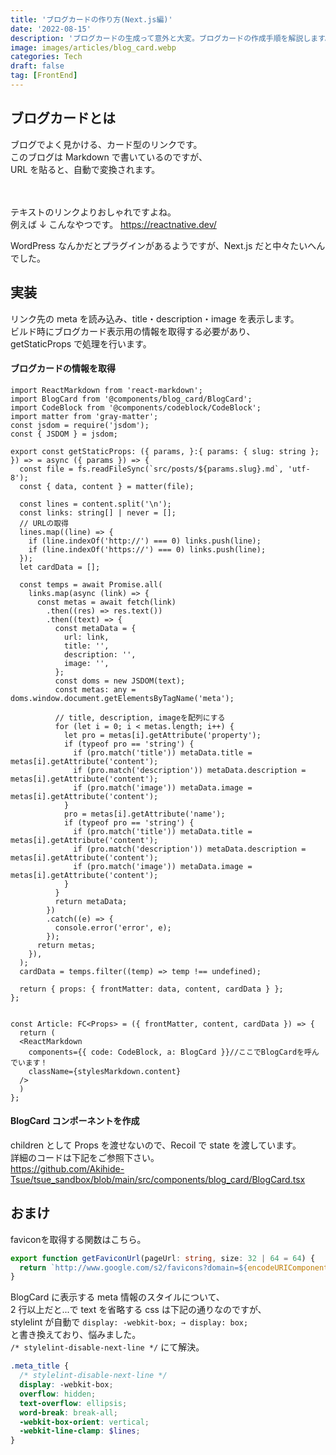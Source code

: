 ```yaml
---
title: 'ブログカードの作り方(Next.js編)'
date: '2022-08-15'
description: 'ブログカードの生成って意外と大変。ブログカードの作成手順を解説します。'
image: images/articles/blog_card.webp
categories: Tech
draft: false
tag: [FrontEnd]
---
```


## ブログカードとは

ブログでよく見かける、カード型のリンクです。  
このブログは Markdown で書いているのですが、  
URL を貼ると、自動で変換されます。

　

テキストのリンクよりおしゃれですよね。  
例えば ↓ こんなやつです。
https://reactnative.dev/

WordPress なんかだとプラグインがあるようですが、Next.js だと中々たいへんでした。

## 実装

リンク先の meta を読み込み、title・description・image を表示します。  
ビルド時にブログカード表示用の情報を取得する必要があり、  
getStaticProps で処理を行います。

#### ブログカードの情報を取得

```js:[slug].tsx
import ReactMarkdown from 'react-markdown';
import BlogCard from '@components/blog_card/BlogCard';
import CodeBlock from '@components/codeblock/CodeBlock';
import matter from 'gray-matter';
const jsdom = require('jsdom');
const { JSDOM } = jsdom;

export const getStaticProps: ({ params, }:{ params: { slug: string }; }) => = async ({ params }) => {
  const file = fs.readFileSync(`src/posts/${params.slug}.md`, 'utf-8');
  const { data, content } = matter(file);

  const lines = content.split('\n');
  const links: string[] | never = [];
  // URLの取得
  lines.map((line) => {
    if (line.indexOf('http://') === 0) links.push(line);
    if (line.indexOf('https://') === 0) links.push(line);
  });
  let cardData = [];

  const temps = await Promise.all(
    links.map(async (link) => {
      const metas = await fetch(link)
        .then((res) => res.text())
        .then((text) => {
          const metaData = {
            url: link,
            title: '',
            description: '',
            image: '',
          };
          const doms = new JSDOM(text);
          const metas: any = doms.window.document.getElementsByTagName('meta');

          // title, description, imageを配列にする
          for (let i = 0; i < metas.length; i++) {
            let pro = metas[i].getAttribute('property');
            if (typeof pro == 'string') {
              if (pro.match('title')) metaData.title = metas[i].getAttribute('content');
              if (pro.match('description')) metaData.description = metas[i].getAttribute('content');
              if (pro.match('image')) metaData.image = metas[i].getAttribute('content');
            }
            pro = metas[i].getAttribute('name');
            if (typeof pro == 'string') {
              if (pro.match('title')) metaData.title = metas[i].getAttribute('content');
              if (pro.match('description')) metaData.description = metas[i].getAttribute('content');
              if (pro.match('image')) metaData.image = metas[i].getAttribute('content');
            }
          }
          return metaData;
        })
        .catch((e) => {
          console.error('error', e);
        });
      return metas;
    }),
  );
  cardData = temps.filter((temp) => temp !== undefined);

  return { props: { frontMatter: data, content, cardData } };
};


const Article: FC<Props> = ({ frontMatter, content, cardData }) => {
  return (
  <ReactMarkdown
    components={{ code: CodeBlock, a: BlogCard }}//ここでBlogCardを呼んでいます！
    className={stylesMarkdown.content}
  />
  )
};
```

#### BlogCard コンポーネントを作成

children として Props を渡せないので、Recoil で state を渡しています。  
詳細のコードは下記をご参照下さい。  
https://github.com/Akihide-Tsue/tsue_sandbox/blob/main/src/components/blog_card/BlogCard.tsx

## おまけ

faviconを取得する関数はこちら。
```js:utils/getFaviconUrl.ts
export function getFaviconUrl(pageUrl: string, size: 32 | 64 = 64) {
  return `http://www.google.com/s2/favicons?domain=${encodeURIComponent(pageUrl)}&size=${size}`;
}
```

BlogCard に表示する meta 情報のスタイルについて、  
2 行以上だと...で text を省略する css は下記の通りなのですが、  
stylelint が自動で `display: -webkit-box; → display: box;`  
と書き換えており、悩みました。  
`/* stylelint-disable-next-line */` にて解決。

```css:BlogCard.module.scss
.meta_title {
  /* stylelint-disable-next-line */
  display: -webkit-box;
  overflow: hidden;
  text-overflow: ellipsis;
  word-break: break-all;
  -webkit-box-orient: vertical;
  -webkit-line-clamp: $lines;
}
```

